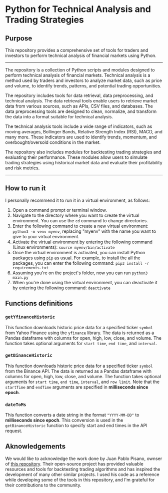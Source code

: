 # Python for Technical Analysis and Trading Strategies

## Purpose
This repository provides a comprehensive set of tools for traders and investors to perform technical analysis of financial markets using Python.

---

The repository is a collection of Python scripts and modules designed to perform technical analysis of financial markets. Technical analysis is a method used by traders and investors to analyze market data, such as price and volume, to identify trends, patterns, and potential trading opportunities.

The repository includes tools for data retrieval, data preprocessing, and technical analysis. The data retrieval tools enable users to retrieve market data from various sources, such as APIs, CSV files, and databases. The data preprocessing tools are designed to clean, normalize, and transform the data into a format suitable for technical analysis.

The technical analysis tools include a wide range of indicators, such as moving averages, Bollinger Bands, Relative Strength Index (RSI), MACD, and many more. These indicators are used to identify trends, momentum, and overbought/oversold conditions in the market.

The repository also includes modules for backtesting trading strategies and evaluating their performance. These modules allow users to simulate trading strategies using historical market data and evaluate their profitability and risk metrics.


---


## How to run it
I personally recommend it to run it in a virtual environment, as follows:
1. Open a command prompt or terminal window.
2. Navigate to the directory where you want to create the virtual environment. You can use the `cd` command to change directories.
3. Enter the following command to create a new virtual environment: `python3 -m venv myenv`, replacing "myenv" with the name you want to give to your virtual environment.
4. Activate the virtual environment by entering the following command (Linux environments): `source myenv/bin/activate`
5. Once the virtual environment is activated, you can install Python packages using `pip` as usual. For example, to install the all the packages, 
you can enter the following command: `pip3 install -r requirements.txt`
6. Assuming you're on the project's folder, now you can run `python3 main.py`
7. When you're done using the virtual environment, you can deactivate it by entering the following command: `deactivate`


## Functions definitions
### `getYfinanceHistoric`
This function downloads historic price data for a specified ticker `symbol` from Yahoo Finance using the `yfinance` library. 
The data is returned as a Pandas dataframe with columns for open, high, low, close, and volume. 
The function takes optional arguments for `start time`, `end time`, and `interval`.
### `getBinanceHistoric`
This function downloads historic price data for a specified ticker `symbol` from the Binance API. 
The data is returned as a Pandas dataframe with columns for open, high, low, close, and volume. 
The function takes optional arguments for `start time`, `end time`, `interval`, and `row limit`. 
Note that the `startTime` and `endTime` arguments are specified in **milliseconds since epoch**.
### `dateToMs`
This function converts a date string in the format `"YYYY-MM-DD"` to **milliseconds since epoch**. 
This conversion is used in the `getBinanceHistoric` function to specify start and end times in the API request.


## Aknowledgements
We would like to acknowledge the work done by Juan Pablo Pisano, ownser of [this repository](https://github.com/gauss314).
Their open-source project has provided valuable resources and tools for backtesting trading algorithms and has inspired the development of many other similar projects. 
I used his code as a reference while developing some of the tools in this repository, and I'm grateful for their contributions to the community.
